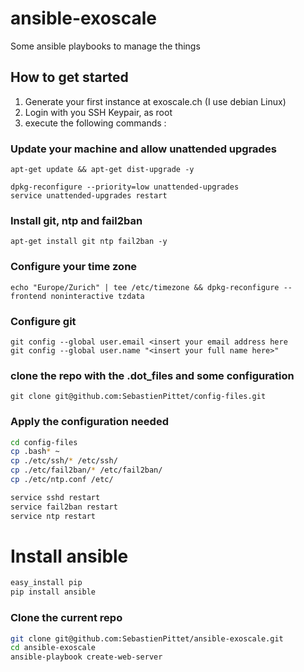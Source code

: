 # ansible-exoscale
Some ansible playbooks to manage the things

## How to get started
1. Generate your first instance at exoscale.ch (I use debian Linux)
2. Login with you SSH Keypair, as root
3. execute the following commands :

### Update your machine and allow unattended upgrades
`apt-get update && apt-get dist-upgrade -y`

```
dpkg-reconfigure --priority=low unattended-upgrades
service unattended-upgrades restart
```

### Install git, ntp and fail2ban
`apt-get install git ntp fail2ban -y`

### Configure your time zone
`echo "Europe/Zurich" | tee /etc/timezone && dpkg-reconfigure --frontend noninteractive tzdata`

### Configure git
```
git config --global user.email <insert your email address here
git config --global user.name "<insert your full name here>"
```

### clone the repo with the .dot_files and some configuration
`git clone git@github.com:SebastienPittet/config-files.git`

### Apply the configuration needed
```sh
cd config-files
cp .bash* ~
cp ./etc/ssh/* /etc/ssh/
cp ./etc/fail2ban/* /etc/fail2ban/
cp ./etc/ntp.conf /etc/

service sshd restart
service fail2ban restart
service ntp restart
```

# Install ansible
```sh
easy_install pip
pip install ansible
```

### Clone the current repo
```sh
git clone git@github.com:SebastienPittet/ansible-exoscale.git
cd ansible-exoscale
ansible-playbook create-web-server
```





